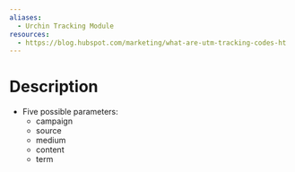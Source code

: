 ```yaml
---
aliases:
  - Urchin Tracking Module
resources:
  - https://blog.hubspot.com/marketing/what-are-utm-tracking-codes-ht
---
```

# Description
- Five possible parameters:
	- campaign
	- source
	- medium
	- content
	- term